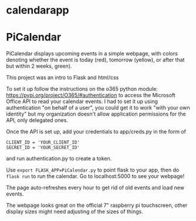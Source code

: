 # calendarapp
# PiCalendar

PiCalendar displays upcoming events in a simple webpage, with colors denoting whether the event is today (red), tomorrow (yellow), or after that but within 2 weeks, green).

This project was an intro to Flask and html/css

To set it up follow the instructions on the o365 python module: https://pypi.org/project/O365/#authentication to access the Microsoft Office API to read your calendar events. I had to set it up using authentication "on behalf of a user", you could get it to work "with your own identity" but my organization doesn't allow application permissions for the API, only delegated ones.

Once the API is set up, add your credentials to app/creds.py in the form of

```
CLIENT_ID = 'YOUR_CLIENT_ID'
SECRET_ID = 'YOUR_SECRET_ID'
```

and run authentication.py to create a token.

Use `export FLASK_APP=PiCalendar.py` to point flask to your app, then do `flask run` to run the calendar. Go to localhost:5000 to see your webpage!

The page auto-refreshes every hour to get rid of old events and load new events.

The webpage looks great on the official 7" raspberry pi touchscreen, other display sizes might need adjusting of the sizes of things.
